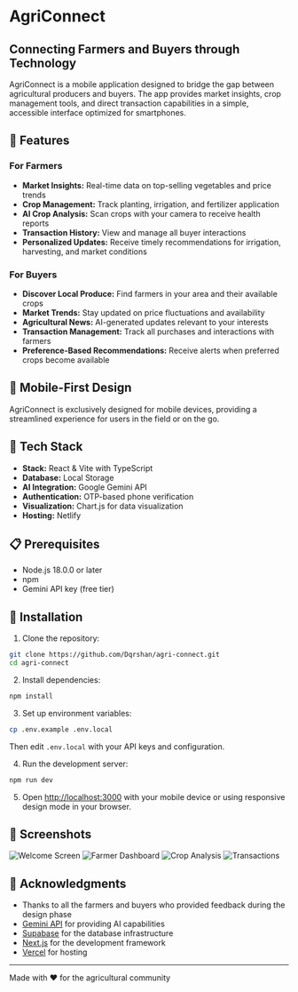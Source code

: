 # AgriConnect

## Connecting Farmers and Buyers through Technology

AgriConnect is a mobile application designed to bridge the gap between agricultural producers and buyers. The app provides market insights, crop management tools, and direct transaction capabilities in a simple, accessible interface optimized for smartphones.

## 🌾 Features

### For Farmers
- **Market Insights:** Real-time data on top-selling vegetables and price trends
- **Crop Management:** Track planting, irrigation, and fertilizer application
- **AI Crop Analysis:** Scan crops with your camera to receive health reports
- **Transaction History:** View and manage all buyer interactions
- **Personalized Updates:** Receive timely recommendations for irrigation, harvesting, and market conditions

### For Buyers
- **Discover Local Produce:** Find farmers in your area and their available crops
- **Market Trends:** Stay updated on price fluctuations and availability
- **Agricultural News:** AI-generated updates relevant to your interests
- **Transaction Management:** Track all purchases and interactions with farmers
- **Preference-Based Recommendations:** Receive alerts when preferred crops become available

## 📱 Mobile-First Design
AgriConnect is exclusively designed for mobile devices, providing a streamlined experience for users in the field or on the go.

## 🚀 Tech Stack

- **Stack:** React & Vite with TypeScript
- **Database:** Local Storage
- **AI Integration:** Google Gemini API
- **Authentication:** OTP-based phone verification
- **Visualization:** Chart.js for data visualization
- **Hosting:** Netlify

## 📋 Prerequisites

- Node.js 18.0.0 or later
- npm
- Gemini API key (free tier)

## 🔧 Installation

1. Clone the repository:
```bash
git clone https://github.com/Dqrshan/agri-connect.git
cd agri-connect
```

2. Install dependencies:
```bash
npm install
```

3. Set up environment variables:
```bash
cp .env.example .env.local
```
Then edit `.env.local` with your API keys and configuration.

4. Run the development server:
```bash
npm run dev
```

5. Open [http://localhost:3000](http://localhost:3000) with your mobile device or using responsive design mode in your browser.

## 📱 Screenshots

![Welcome Screen](https://via.placeholder.com/250x500)
![Farmer Dashboard](https://via.placeholder.com/250x500)
![Crop Analysis](https://via.placeholder.com/250x500)
![Transactions](https://via.placeholder.com/250x500)

## 🙏 Acknowledgments

- Thanks to all the farmers and buyers who provided feedback during the design phase
- [Gemini API](https://ai.google.dev/) for providing AI capabilities
- [Supabase](https://supabase.io/) for the database infrastructure
- [Next.js](https://nextjs.org/) for the development framework
- [Vercel](https://vercel.com/) for hosting


---

Made with ❤️ for the agricultural community